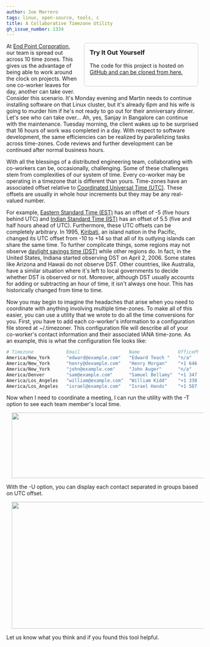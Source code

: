 ```yaml
---
author: Joe Marrero
tags: linux, open-source, tools, c
title: A Collaborative Timezone Utility
gh_issue_number: 1334
---
```


<div style="float: right; width: 300px; padding: 0 0 1em 1em;">
  <div style="padding: 1em; border: 1px solid #ccc; border-radius: 6px;">
    <h3 style="margin: 0 0 1rem 0;">Try It Out Yourself</h3>
    <p>The code for this project is hosted on <a href="https://github.com/manvscode/timezoner">GitHub and can be cloned from here.</a></p>
  </div>
</div>

At [End Point Corporation](/), our team is spread out across 10 time zones. This gives us the advantage of being able to work around the clock on projects. When one co-worker leaves for day, another can take over. Consider this scenario. It's Monday evening and Martin needs to continue installing software on that Linux cluster, but it's already 6pm and his wife is going to murder him if he's not ready to go out for their anniversary dinner. Let's see who can take over... Ah, yes, Sanjay in Bangalore can continue with the maintenance. Tuesday morning, the client wakes up to be surprised that 16 hours of work was completed in a day. With respect to software development, the same efficiencies can be realized by parallelizing tasks across time-zones. Code reviews and further development can be continued after normal business hours.

With all the blessings of a distributed engineering team, collaborating with co-workers can be, occasionally, challenging. Some of these challenges stem from complexities of our system of time. Every co-worker may be operating in a timezone that is different than yours. Time-zones have an associated offset relative to [Coordinated Universal Time (UTC)](https://en.wikipedia.org/wiki/Coordinated_Universal_Time). These offsets are usually in whole hour increments but they may be any real-valued number.

For example, [Eastern Standard Time (EST)](https://en.wikipedia.org/wiki/Eastern_Time_Zone) has an offset of -5 (five hours behind UTC) and [Indian Standard Time (IST)](https://en.wikipedia.org/wiki/Indian_Standard_Time) has an offset of 5.5 (five and half hours ahead of UTC). Furthermore, these UTC offsets can be completely arbitrary. In 1995, [Kiribati](https://en.wikipedia.org/wiki/Kiribati), an island nation in the Pacific, changed its UTC offset from -10 to +14 so that all of its outlying islands can share the same time. To further complicate things, some regions may not observe [daylight savings time (DST)](https://en.wikipedia.org/wiki/Daylight_saving_time) while other regions do. In fact, in the United States, Indiana started observing DST on April 2, 2006. Some states like Arizona and Hawaii do not observe DST. Other countries, like Australia, have a similar situation where it's left to local governments to decide whether DST is observed or not. Moreover, although DST usually accounts for adding or subtracting an hour of time, it isn't always one hour. This has historically changed from time to time.

Now you may begin to imagine the headaches that arise when you need to coordinate with anything involving multiple time-zones. To make all of this easier, you can use a utility that we wrote to do all the time conversions for you. First, you have to add each co-worker's information to a configuration file stored at ~/.timezoner. This configuration file will describe all of your co-worker's contact information and their associated IANA time-zone. As an example, this is what the configuration file looks like:

```bash
# Timezone            Email                  Name              OfficePhone        MobilePhone
America/New_York      "edward@example.com"   "Edward Teach "   "n/a"              "+1 731 555 1234"
America/New_York      "henry@dexample.com"   "Henry Morgan"    "+1 646 555 5678"  "+1 954 555 5678"
America/New_York      "john@example.com"     "John Auger"      "n/a"              "+1 902 555 1234"
America/Denver        "sam@example.com"      "Samuel Bellamy"  "+1 347 535 1234"  "+1 994 555 5678"
America/Los_Angeles   "william@example.com"  "William Kidd"    "+1 330 555 5678"  "+1 305 555 1234"
America/Los_Angeles   "israel@example.com"   "Israel Hands"    "+1 507 555 1234"  "+1 208 555 5678"
```

Now when I need to coordinate a meeting, I can run the utility with the -T option to see each team member's local time.

<div class="separator" style="clear: both; text-align: center; margin-bottom: 1em;"><a href="/blog/2017/10/30/a-collaborative-timezone-utility/image-0-big.png" imageanchor="1" style="margin-left: 1em; margin-right: 1em;"><img border="0" data-original-height="320" data-original-width="1600" height="172" src="/blog/2017/10/30/a-collaborative-timezone-utility/image-0.png" width="846" /></a></div>

With the -U option, you can display each contact separated in groups based on UTC offset.

<div class="separator" style="clear: both; text-align: center; margin-bottom: 1em;"><a href="/blog/2017/10/30/a-collaborative-timezone-utility/image-1-big.png" imageanchor="1" style="margin-left: 1em; margin-right: 1em;"><img border="0" data-original-height="833" data-original-width="1600" height="333" src="/blog/2017/10/30/a-collaborative-timezone-utility/image-1.png" width="640" /></a></div>

Let us know what you think and if you found this tool helpful.
